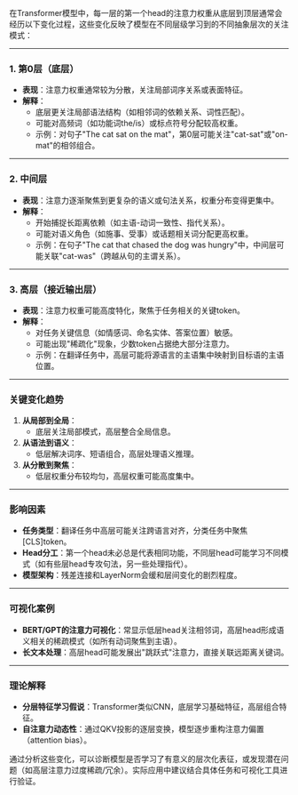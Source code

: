 在Transformer模型中，每一层的第一个head的注意力权重从底层到顶层通常会经历以下变化过程，这些变化反映了模型在不同层级学习到的不同抽象层次的关注模式：

---

### **1. 第0层（底层）**
- **表现**：注意力权重通常较为分散，关注局部词序关系或表面特征。
- **解释**：
  - 底层更关注局部语法结构（如相邻词的依赖关系、词性匹配）。
  - 可能对高频词（如功能词the/is）或标点符号分配较高权重。
  - 示例：对句子"The cat sat on the mat"，第0层可能关注"cat-sat"或"on-mat"的相邻组合。

---

### **2. 中间层**
- **表现**：注意力逐渐聚焦到更复杂的语义或句法关系，权重分布变得更集中。
- **解释**：
  - 开始捕捉长距离依赖（如主语-动词一致性、指代关系）。
  - 可能对语义角色（如施事、受事）或话题相关词分配更高权重。
  - 示例：在句子"The cat that chased the dog was hungry"中，中间层可能关联"cat-was"（跨越从句的主谓关系）。

---

### **3. 高层（接近输出层）**
- **表现**：注意力权重可能高度特化，聚焦于任务相关的关键token。
- **解释**：
  - 对任务关键信息（如情感词、命名实体、答案位置）敏感。
  - 可能出现"稀疏化"现象，少数token占据绝大部分注意力。
  - 示例：在翻译任务中，高层可能将源语言的主语集中映射到目标语的主语位置。

---

### **关键变化趋势**
1. **从局部到全局**：
   - 底层关注局部模式，高层整合全局信息。
2. **从语法到语义**：
   - 低层解决词序、短语组合，高层处理语义推理。
3. **从分散到聚焦**：
   - 低层权重分布较均匀，高层权重可能高度集中。

---

### **影响因素**
- **任务类型**：翻译任务中高层可能关注跨语言对齐，分类任务中聚焦[CLS]token。
- **Head分工**：第一个head未必总是代表相同功能，不同层head可能学习不同模式（如有些层head专攻句法，另一些处理指代）。
- **模型架构**：残差连接和LayerNorm会缓和层间变化的剧烈程度。

---

### **可视化案例**
- **BERT/GPT的注意力可视化**：常显示低层head关注相邻词，高层head形成语义相关的稀疏模式（如所有动词聚焦到主语）。
- **长文本处理**：高层head可能发展出"跳跃式"注意力，直接关联远距离关键词。

---

### **理论解释**
- **分层特征学习假说**：Transformer类似CNN，底层学习基础特征，高层组合特征。
- **自注意力动态性**：通过QKV投影的逐层变换，模型逐步重构注意力偏置（attention bias）。

通过分析这些变化，可以诊断模型是否学习了有意义的层次化表征，或发现潜在问题（如高层注意力过度稀疏/冗余）。实际应用中建议结合具体任务和可视化工具进行验证。